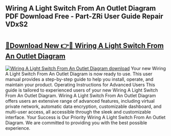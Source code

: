 ## Wiring A Light Switch From An Outlet Diagram PDF Download Free - Part-ZRi User Guide Repair VDxS2

# <h2><a href="http://dfjdps.blite.top/?on=Wiring+A+Light+Switch+From+An+Outlet+Diagram">🔗Download New 👉🔴 Wiring A Light Switch From An Outlet Diagram</a></h2>

[![Wiring A Light Switch From An Outlet Diagram download](https://i.imgur.com/lujVjoI.png)](http://dfjdps.blite.top/?on=Wiring+A+Light+Switch+From+An+Outlet+Diagram)
Your new Wiring A Light Switch From An Outlet Diagram is now ready to use. This user manual provides a step-by-step guide to help you install, operate, and maintain your product. Operating Instructions for Advanced Users This guide is tailored to experienced users of your new Wiring A Light Switch From An Outlet Diagram. Wiring A Light Switch From An Outlet Diagram offers users an extensive range of advanced features, including virtual private network, automatic data encryption, customizable dashboard, and multi-user access, all accessible through the sleek and customizable interface. Your Success is Our Priority Wiring A Light Switch From An Outlet Diagram. We are committed to providing you with the best possible experience.
